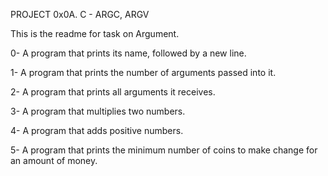 PROJECT 0x0A. C - ARGC, ARGV

This is the readme for task on Argument.

0- A program that prints its name, followed by a new line.

1- A program that prints the number of arguments passed into it.

2- A program that prints all arguments it receives.

3- A program that multiplies two numbers.

4- A  program that adds positive numbers.

5- A program that prints the minimum number of coins to make change for an amount of money.
